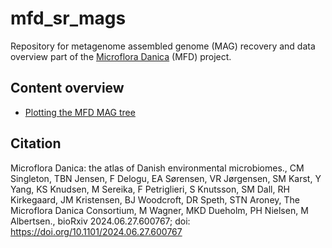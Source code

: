 # mfd_sr_mags
Repository for metagenome assembled genome (MAG) recovery and data overview part of the [Microflora Danica](https://github.com/cmc-aau/mfd_wiki/wiki) (MFD) project.

## Content overview
*  [Plotting the MFD MAG tree](scripts/gtdb-tree_mfd-sr.md)

## Citation
Microflora Danica: the atlas of Danish environmental microbiomes., CM Singleton, TBN Jensen, F Delogu, EA Sørensen, VR Jørgensen, SM Karst, Y Yang, KS Knudsen, M Sereika, F Petriglieri, S Knutsson, SM Dall, RH Kirkegaard, JM Kristensen, BJ Woodcroft, DR Speth, STN Aroney, The Microflora Danica Consortium, M Wagner, MKD Dueholm, PH Nielsen, M Albertsen., bioRxiv 2024.06.27.600767; doi: https://doi.org/10.1101/2024.06.27.600767
